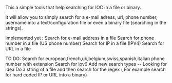 This a simple tools that help searching for IOC in a file or binary.

It will allow you to simply search for a e-mail adress, url, phone number, username into a text/configuration file or even a binary file (searching in the strings).

Implemented yet :
	Search for e-mail address in a file
	Search for phone number in a file (US phone number)
	Search for IP in a file (IPV4)
	Search for URL in a file

TO DO:
	Search for european,french,uk,belgium,swiss,spanish,italian phone number with extension
	Search for ipv6
	Add new search types -- Looking for idea
	Do a string of a file and then search for the regex ( For example search for hard coded IP or URL into a binary)

